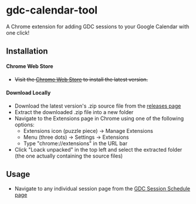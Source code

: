 # gdc-calendar-tool
A Chrome extension for adding GDC sessions to your Google Calendar with one click!

## Installation
#### Chrome Web Store
- ~~Visit the [Chrome Web Store](https://chrome.google.com/webstore/detail/gdc-calendar-tool/pcegnhfgcahkoihgmecbplanamokaede) to install the latest version.~~

#### Download Locally
- Download the latest version's .zip source file from the [releases page](https://github.com/jacobfdunbar/gdc-calendar-tool/releases)
- Extract the downloaded .zip file into a new folder
- Navigate to the Extensions page in Chrome using one of the following options:
  - Extensions icon (puzzle piece) -> Manage Extensions
  - Menu (three dots) -> Settings -> Extensions
  - Type "chrome://extensions" in the URL bar
- Click "Loack unpacked" in the top left and select the extracted folder (the one actually containing the source files)

## Usage
- Navigate to any individual session page from the [GDC Session Schedule page](https://schedule.gdconf.com)
